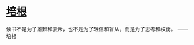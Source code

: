# [培根](https://github.com/miss-shiyi/miss-shiyi/issues/82)

读书不是为了雄辩和驳斥，也不是为了轻信和盲从，而是为了思考和权衡。
                                                       ——培根